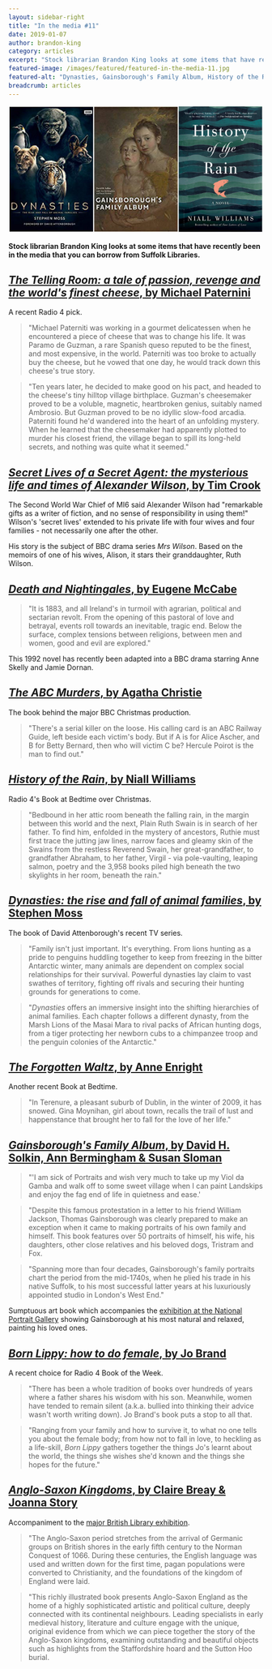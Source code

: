 ```yaml
---
layout: sidebar-right
title: "In the media #11"
date: 2019-01-07
author: brandon-king
category: articles
excerpt: "Stock librarian Brandon King looks at some items that have recently been in the media that you can borrow from Suffolk Libraries."
featured-image: /images/featured/featured-in-the-media-11.jpg
featured-alt: "Dynasties, Gainsborough's Family Album, History of the Rain"
breadcrumb: articles
---
```


![Dynasties, Gainsborough's Family Album, History of the Rain](/images/featured/featured-in-the-media-11.jpg)

**Stock librarian Brandon King looks at some items that have recently been in the media that you can borrow from Suffolk Libraries.**

## [<cite>The Telling Room: a tale of passion, revenge and the world's finest cheese</cite>, by Michael Paternini](https://suffolk.spydus.co.uk/cgi-bin/spydus.exe/ENQ/OPAC/BIBENQ?BRN=1511538)

A recent Radio 4 pick.

> "Michael Paterniti was working in a gourmet delicatessen when he encountered a piece of cheese that was to change his life. It was Paramo de Guzman, a rare Spanish queso reputed to be the finest, and most expensive, in the world. Paterniti was too broke to actually buy the cheese, but he vowed that one day, he would track down this cheese's true story.

> "Ten years later, he decided to make good on his pact, and headed to the cheese's tiny hilltop village birthplace. Guzman's cheesemaker proved to be a voluble, magnetic, heartbroken genius, suitably named Ambrosio. But Guzman proved to be no idyllic slow-food arcadia. Paterniti found he'd wandered into the heart of an unfolding mystery. When he learned that the cheesemaker had apparently plotted to murder his closest friend, the village began to spill its long-held secrets, and nothing was quite what it seemed."

## [<cite>Secret Lives of a Secret Agent: the mysterious life and times of Alexander Wilson</cite>, by Tim Crook](https://suffolk.spydus.co.uk/cgi-bin/spydus.exe/ENQ/OPAC/BIBENQ?BRN=2531487)

The Second World War Chief of MI6 said Alexander Wilson had "remarkable gifts as a writer of fiction, and no sense of responsibility in using them!" Wilson's 'secret lives' extended to his private life with four wives and four families - not necessarily one after the other.

His story is the subject of BBC drama series <cite>Mrs Wilson</cite>. Based on the memoirs of one of his wives, Alison, it stars their granddaughter, Ruth Wilson.

## [<cite>Death and Nightingales</cite>, by Eugene McCabe](https://suffolk.spydus.co.uk/cgi-bin/spydus.exe/ENQ/OPAC/BIBENQ?BRN=75626)

> "It is 1883, and all Ireland's in turmoil with agrarian, political and sectarian revolt. From the opening of this pastoral of love and betrayal, events roll towards an inevitable, tragic end. Below the surface, complex tensions between religions, between men and women, good and evil are explored."

This 1992 novel has recently been adapted into a BBC drama starring Anne Skelly and Jamie Dornan.

## [<cite>The ABC Murders</cite>, by Agatha Christie](https://suffolk.spydus.co.uk/cgi-bin/spydus.exe/ENQ/OPAC/BIBENQ?BRN=2473370)

The book behind the major BBC Christmas production.

> "There's a serial killer on the loose. His calling card is an ABC Railway Guide, left beside each victim's body. But if A is for Alice Ascher, and B for Betty Bernard, then who will victim C be? Hercule Poirot is the man to find out."

## [<cite>History of the Rain</cite>, by Niall Williams](https://suffolk.spydus.co.uk/cgi-bin/spydus.exe/ENQ/OPAC/BIBENQ?BRN=1721239)

Radio 4's Book at Bedtime over Christmas.

> "Bedbound in her attic room beneath the falling rain, in the margin between this world and the next, Plain Ruth Swain is in search of her father. To find him, enfolded in the mystery of ancestors, Ruthie must first trace the jutting jaw lines, narrow faces and gleamy skin of the Swains from the restless Reverend Swain, her great-grandfather, to grandfather Abraham, to her father, Virgil - via pole-vaulting, leaping salmon, poetry and the 3,958 books piled high beneath the two skylights in her room, beneath the rain."

## [<cite>Dynasties: the rise and fall of animal families</cite>, by Stephen Moss](https://suffolk.spydus.co.uk/cgi-bin/spydus.exe/ENQ/OPAC/BIBENQ?BRN=2446122)

The book of David Attenborough's recent TV series.

> "Family isn't just important. It's everything. From lions hunting as a pride to penguins huddling together to keep from freezing in the bitter Antarctic winter, many animals are dependent on complex social relationships for their survival. Powerful dynasties lay claim to vast swathes of territory, fighting off rivals and securing their hunting grounds for generations to come.

> "<cite>Dynasties</cite> offers an immersive insight into the shifting hierarchies of animal families. Each chapter follows a different dynasty, from the Marsh Lions of the Masai Mara to rival packs of African hunting dogs, from a tiger protecting her newborn cubs to a chimpanzee troop and the penguin colonies of the Antarctic."

## [<cite>The Forgotten Waltz</cite>, by Anne Enright](https://suffolk.spydus.co.uk/cgi-bin/spydus.exe/ENQ/OPAC/BIBENQ?BRN=231116)

Another recent Book at Bedtime.

> "In Terenure, a pleasant suburb of Dublin, in the winter of 2009, it has snowed. Gina Moynihan, girl about town, recalls the trail of lust and happenstance that brought her to fall for the love of her life."

## [<cite>Gainsborough's Family Album</cite>, by David H. Solkin, Ann Bermingham & Susan Sloman](https://suffolk.spydus.co.uk/cgi-bin/spydus.exe/ENQ/OPAC/BIBENQ?BRN=2517440)

> "'I am sick of Portraits and wish very much to take up my Viol da Gamba and walk off to some sweet village when I can paint Landskips and enjoy the fag end of life in quietness and ease.'

> "Despite this famous protestation in a letter to his friend William Jackson, Thomas Gainsborough was clearly prepared to make an exception when it came to making portraits of his own family and himself. This book features over 50 portraits of himself, his wife, his daughters, other close relatives and his beloved dogs, Tristram and Fox.

> "Spanning more than four decades, Gainsborough's family portraits chart the period from the mid-1740s, when he plied his trade in his native Suffolk, to his most successful latter years at his luxuriously appointed studio in London's West End."

Sumptuous art book which accompanies the [exhibition at the National Portrait Gallery](https://www.npg.org.uk/whatson/gainsborough/exhibition/) showing Gainsborough at his most natural and relaxed, painting his loved ones.

## [<cite>Born Lippy: how to do female</cite>, by Jo Brand](https://suffolk.spydus.co.uk/cgi-bin/spydus.exe/ENQ/OPAC/BIBENQ?BRN=2443012)

A recent choice for Radio 4 Book of the Week.

> "There has been a whole tradition of books over hundreds of years where a father shares his wisdom with his son. Meanwhile, women have tended to remain silent (a.k.a. bullied into thinking their advice wasn't worth writing down). Jo Brand's book puts a stop to all that.

> "Ranging from your family and how to survive it, to what no one tells you about the female body; from how not to fall in love, to heckling as a life-skill, <cite>Born Lippy</cite> gathers together the things Jo's learnt about the world, the things she wishes she'd known and the things she hopes for the future."

## [<cite>Anglo-Saxon Kingdoms</cite>, by Claire Breay & Joanna Story](https://suffolk.spydus.co.uk/cgi-bin/spydus.exe/ENQ/OPAC/BIBENQ?BRN=2482600)

Accompaniment to the [major British Library exhibition](https://www.bl.uk/events/anglo-saxon-kingdoms).

> "The Anglo-Saxon period stretches from the arrival of Germanic groups on British shores in the early fifth century to the Norman Conquest of 1066. During these centuries, the English language was used and written down for the first time, pagan populations were converted to Christianity, and the foundations of the kingdom of England were laid.

> "This richly illustrated book presents Anglo-Saxon England as the home of a highly sophisticated artistic and political culture, deeply connected with its continental neighbours. Leading specialists in early medieval history, literature and culture engage with the unique, original evidence from which we can piece together the story of the Anglo-Saxon kingdoms, examining outstanding and beautiful objects such as highlights from the Staffordshire hoard and the Sutton Hoo burial.
